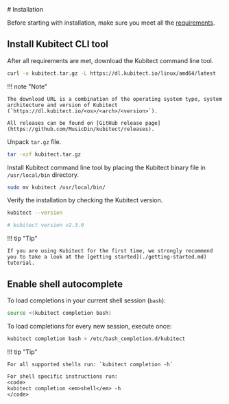 <div markdown="1" class="text-center">
# Installation
</div>

<div markdown="1" class="text-justify">

Before starting with installation, make sure you meet all the [requirements](./requirements.md).

## Install Kubitect CLI tool


After all requirements are met, download the Kubitect command line tool.
```sh
curl -o kubitect.tar.gz -L https://dl.kubitect.io/linux/amd64/latest
```

!!! note "Note"
    
    The download URL is a combination of the operating system type, system architecture and version of Kubitect (`https://dl.kubitect.io/<os>/<arch>/<version>`).

    All releases can be found on [GitHub release page](https://github.com/MusicDin/kubitect/releases).

Unpack `tar.gz` file.
```sh
tar -xzf kubitect.tar.gz
```

Install Kubitect command line tool by placing the Kubitect binary file in `/usr/local/bin` directory.
```sh
sudo mv kubitect /usr/local/bin/
```

Verify the installation by checking the Kubitect version.
```sh
kubitect --version

# kubitect version v2.3.0
```

!!! tip "Tip"

    If you are using Kubitect for the first time, we strongly recommend you to take a look at the [getting started](./getting-started.md) tutorial.

## Enable shell autocomplete

To load completions in your current shell session (`bash`):
```sh
source <(kubitect completion bash)
```

To load completions for every new session, execute once:
```sh
kubitect completion bash > /etc/bash_completion.d/kubitect
```

!!! tip "Tip"

    For all supported shells run: `kubitect completion -h`

    For shell specific instructions run:
    <code>
    kubitect completion <em>shell</em> -h
    </code>

</div>
